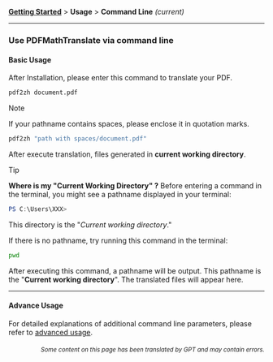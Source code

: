 [**Getting Started**](./getting-started.md) > **Usage** > **Command Line** _(current)_

---

### Use PDFMathTranslate via command line

#### Basic Usage

After Installation, please enter this command to translate your PDF.

```bash
pdf2zh document.pdf
```

> [!NOTE]
> 
> If your pathname contains spaces, please enclose it in quotation marks.
> 
> ```bash
> pdf2zh "path with spaces/document.pdf"
> ```

After execute translation, files generated in **current working directory**.

> [!TIP]
> **Where is my "Current Working Directory" ?**
> Before entering a command in the terminal, you might see a pathname displayed in your terminal:
> 
> ```powershell
> PS C:\Users\XXX>
> ```
> 
> This directory is the "*Current working directory*."
> 
> If there is no pathname, try running this command in the terminal:
> 
> ```bash
> pwd
> ```
> 
> After executing this command, a pathname will be output. This pathname is the "**Current working directory**". The translated files will appear here.

---

#### Advance Usage

For detailed explanations of additional command line parameters, please refer to [advanced usage](./../advanced/ADVANCED_usage.md).

<div align="right">
<h6><small>Some content on this page has been translated by GPT and may contain errors.</small></h6>